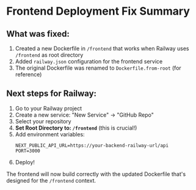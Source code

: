 # Frontend Deployment Fix Summary

## What was fixed:
1. Created a new Dockerfile in `/frontend` that works when Railway uses `/frontend` as root directory
2. Added `railway.json` configuration for the frontend service
3. The original Dockerfile was renamed to `Dockerfile.from-root` (for reference)

## Next steps for Railway:
1. Go to your Railway project
2. Create a new service: "New Service" → "GitHub Repo"
3. Select your repository
4. **Set Root Directory to: `/frontend`** (this is crucial!)
5. Add environment variables:
   ```
   NEXT_PUBLIC_API_URL=https://your-backend-railway-url/api
   PORT=3000
   ```
6. Deploy!

The frontend will now build correctly with the updated Dockerfile that's designed for the `/frontend` context.